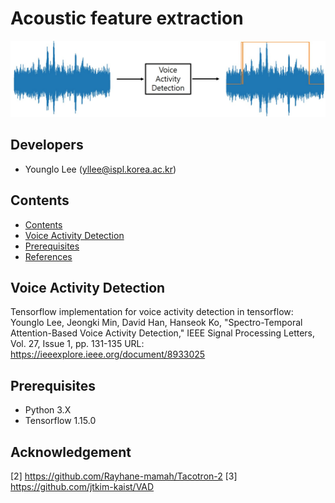 # Acoustic feature extraction

<center><img src="./image/pic1.png"></center>


## Developers
* Younglo Lee (yllee@ispl.korea.ac.kr)

## Contents
  * [Contents](#contents)
  * [Voice Activity Detection](#voiceactivitydetection)
  * [Prerequisites](#prerequisites)
  * [References](#references)
    
## Voice Activity Detection
Tensorflow implementation for voice activity detection in tensorflow:
Younglo Lee, Jeongki Min, David Han, Hanseok Ko, "Spectro-Temporal Attention-Based Voice Activity Detection," IEEE Signal Processing Letters, Vol. 27, Issue 1, pp. 131-135
URL: https://ieeexplore.ieee.org/document/8933025

## Prerequisites
- Python 3.X
- Tensorflow 1.15.0

## Acknowledgement
[2] https://github.com/Rayhane-mamah/Tacotron-2
[3] https://github.com/jtkim-kaist/VAD
